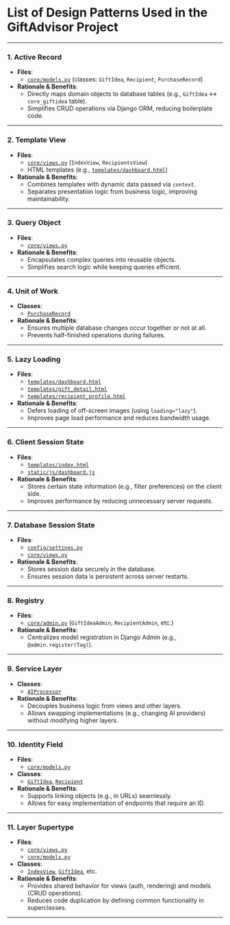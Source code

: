 # List of Design Patterns Used in the GiftAdvisor Project

---

### 1. **Active Record**
- **Files**:  
  - [`core/models.py`](../core/models.py) (classes: `GiftIdea`, `Recipient`, `PurchaseRecord`)
- **Rationale & Benefits**:  
  - Directly maps domain objects to database tables (e.g., `GiftIdea` ↔ `core_giftidea` table).
  - Simplifies CRUD operations via Django ORM, reducing boilerplate code.

---

### 2. **Template View**
- **Files**:  
  - [`core/views.py`](../core/views.py) (`IndexView`, `RecipientsView`)  
  - HTML templates (e.g., [`templates/dashboard.html`](../templates/dashboard.html))  
- **Rationale & Benefits**:  
  - Combines templates with dynamic data passed via `context`.
  - Separates presentation logic from business logic, improving maintainability.

---

### 3. **Query Object**
- **Files**:  
  - [`core/views.py`](../core/views.py)
- **Rationale & Benefits**:  
  - Encapsulates complex queries into reusable objects.
  - Simplifies search logic while keeping queries efficient.

---

### 4. **Unit of Work**
- **Classes**:  
  - [`PurchaseRecord`](../core/models.py)
- **Rationale & Benefits**:  
  - Ensures multiple database changes occur together or not at all.
  - Prevents half-finished operations during failures.

---

### 5. **Lazy Loading**
- **Files**:  
  - [`templates/dashboard.html`](../templates/dashboard.html)
  - [`templates/gift_detail.html`](../templates/gift_detail.html)
  - [`templates/recipient_profile.html`](../templates/recipient_profile.html)
- **Rationale & Benefits**:  
  - Defers loading of off-screen images (using `loading="lazy"`).
  - Improves page load performance and reduces bandwidth usage.

---

### 6. **Client Session State**
- **Files**:  
  - [`templates/index.html`](../templates/index.html)
  - [`static/js/dashboard.js`](../static/js/dashboard.js)
- **Rationale & Benefits**:  
  - Stores certain state information (e.g., filter preferences) on the client side.
  - Improves performance by reducing unnecessary server requests.

---

### 7. **Database Session State**
- **Files**:  
  - [`config/settings.py`](../config/settings.py)
  - [`core/views.py`](../core/views.py)
- **Rationale & Benefits**:  
  - Stores session data securely in the database.
  - Ensures session data is persistent across server restarts.

---

### 8. **Registry**
- **Files**:  
  - [`core/admin.py`](../core/admin.py) (`GiftIdeaAdmin`, `RecipientAdmin`, etc.)
- **Rationale & Benefits**:  
  - Centralizes model registration in Django Admin (e.g., `@admin.register(Tag)`).

---

### 9. **Service Layer**
- **Classes**:
  - [`AIProcessor`](../core/services/ai_processor.py)
- **Rationale & Benefits**:  
  - Decouples business logic from views and other layers.
  - Allows swapping implementations (e.g., changing AI providers) without modifying higher layers.

---

### 10. **Identity Field**
- **Files**:  
  - [`core/models.py`](../core/models.py)
- **Classes**:  
  - [`GiftIdea`](../core/models.py), [`Recipient`](../core/models.py)
- **Rationale & Benefits**:  
  - Supports linking objects (e.g., in URLs) seamlessly.
  - Allows for easy implementation of endpoints that require an ID.

---

### 11. **Layer Supertype**
- **Files**:  
  - [`core/views.py`](../core/views.py)
  - [`core/models.py`](../core/models.py)
- **Classes**:  
  - [`IndexView`](../core/views.py), [`GiftIdea`](../core/models.py), etc.
- **Rationale & Benefits**:  
  - Provides shared behavior for views (auth, rendering) and models (CRUD operations).
  - Reduces code duplication by defining common functionality in superclasses.

---
